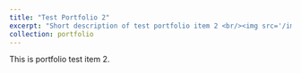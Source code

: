 ```yaml
---
title: "Test Portfolio 2"
excerpt: "Short description of test portfolio item 2 <br/><img src='/images/site-logo.png'>"
collection: portfolio
---
```


This is portfolio test item 2.
